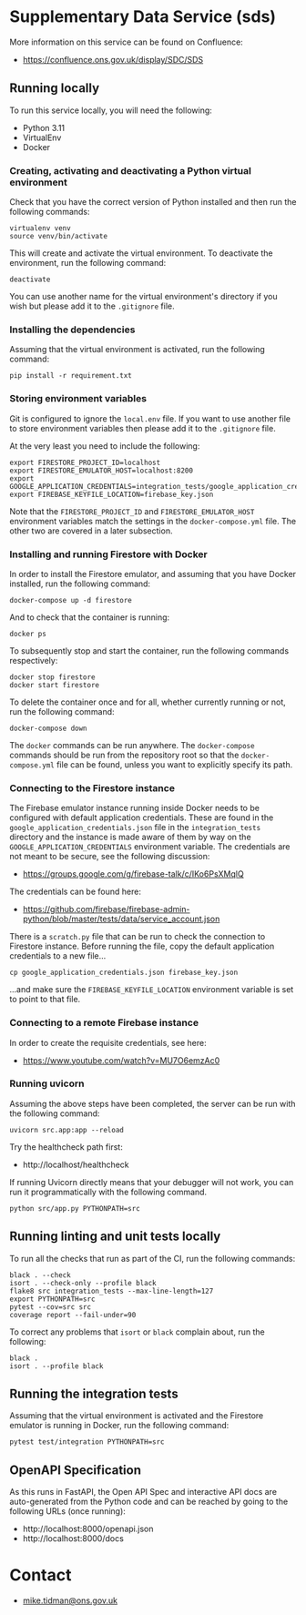 # Supplementary Data Service (sds)

More information on this service can be found on Confluence:

* https://confluence.ons.gov.uk/display/SDC/SDS

## Running locally

To run this service locally, you will need the following:

* Python 3.11
* VirtualEnv
* Docker

### Creating, activating and deactivating a Python virtual environment

Check that you have the correct version of Python installed and then run the following commands:

```
virtualenv venv
source venv/bin/activate
```

This will create and activate the virtual environment. To deactivate the environment, run the following command:

```
deactivate
```

You can use another name for the virtual environment's directory if you wish but please add it to the `.gitignore` file.

### Installing the dependencies

Assuming that the virtual environment is activated, run the following command:

```
pip install -r requirement.txt
```

### Storing environment variables

Git is configured to ignore the `local.env` file. If you want to use another file to store environment variables 
then please add it to the `.gitignore` file. 

At the very least you need to include the following:

```
export FIRESTORE_PROJECT_ID=localhost
export FIRESTORE_EMULATOR_HOST=localhost:8200
export GOOGLE_APPLICATION_CREDENTIALS=integration_tests/google_application_credentials.json
export FIREBASE_KEYFILE_LOCATION=firebase_key.json
```

Note that the `FIRESTORE_PROJECT_ID` and `FIRESTORE_EMULATOR_HOST` environment variables match the settings in
the `docker-compose.yml` file. The other two are covered in a later subsection.

### Installing and running Firestore with Docker

In order to install the Firestore emulator, and assuming that you have Docker installed, run the following command:

```
docker-compose up -d firestore
```

And to check that the container is running:

```
docker ps
```

To subsequently stop and start the container, run the following commands respectively:

```
docker stop firestore
docker start firestore
```

To delete the container once and for all, whether currently running or not, run the following command:

```
docker-compose down
```

The `docker` commands can be run anywhere. The `docker-compose` commands should be run from the repository root so that
the `docker-compose.yml` file can be found, unless you want to explicitly specify its path.

### Connecting to the Firestore instance

The Firebase emulator instance running inside Docker needs to be configured with default application credentials. These
are found in the `google_application_credentials.json` file in the `integration_tests` directory and the instance is
made aware of them by way on the `GOOGLE_APPLICATION_CREDENTIALS` environment variable. The credentials are not meant to be secure,
see the following discussion: 

* https://groups.google.com/g/firebase-talk/c/IKo6PsXMqlQ

The credentials can be found here:

* https://github.com/firebase/firebase-admin-python/blob/master/tests/data/service_account.json

There is a `scratch.py` file that can be run to check the connection to Firestore instance. Before running the file,
copy the default application credentials to a new file...

```
cp google_application_credentials.json firebase_key.json 
```
...and make sure the `FIREBASE_KEYFILE_LOCATION` environment variable is set to point to that file.

### Connecting to a remote Firebase instance

In order to create the requisite credentials, see here:

* https://www.youtube.com/watch?v=MU7O6emzAc0

### Running uvicorn

Assuming the above steps have been completed, the server can be run with the following command:

```
uvicorn src.app:app --reload
```

Try the healthcheck path first:

* http://localhost/healthcheck

If running Uvicorn directly means that your debugger will not work, you can run it programmatically with the following command.

```
python src/app.py PYTHONPATH=src
```

## Running linting and unit tests locally

To run all the checks that run as part of the CI, run the following commands:

```
black . --check
isort . --check-only --profile black
flake8 src integration_tests --max-line-length=127
export PYTHONPATH=src
pytest --cov=src src
coverage report --fail-under=90
```

To correct any problems that `isort` or `black` complain about, run the following:

```
black .
isort . --profile black
```

## Running the integration tests

Assuming that the virtual environment is activated and the Firestore emulator is running in Docker, run the following command:

```
pytest test/integration PYTHONPATH=src
```

## OpenAPI Specification

As this runs in FastAPI, the Open API Spec and interactive API docs are auto-generated from the Python code and
can be reached by going to the following URLs (once running):

* http://localhost:8000/openapi.json
* http://localhost:8000/docs

# Contact

* mike.tidman@ons.gov.uk